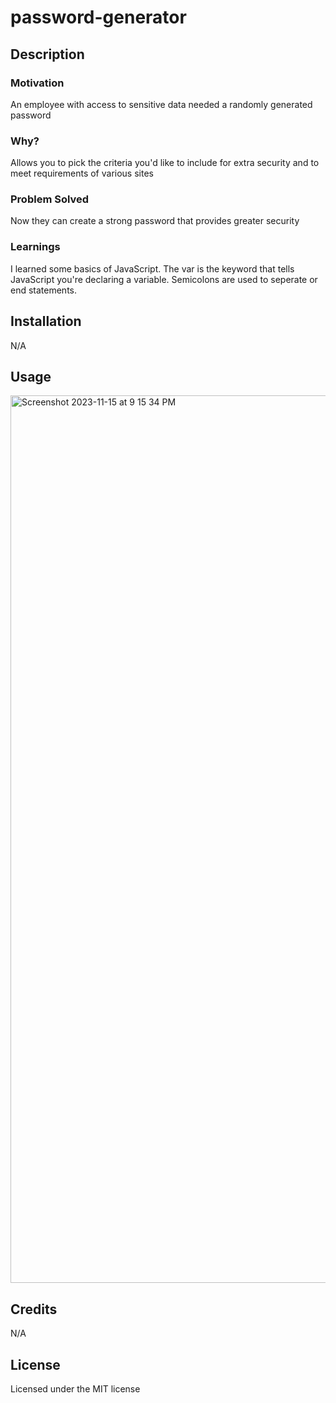 # password-generator

## Description

### Motivation

An employee with access to sensitive data needed a randomly generated password

### Why?

Allows you to pick the criteria you'd like to include for extra security and to meet requirements of various sites

### Problem Solved

Now they can create a strong password that provides greater security

### Learnings

I learned some basics of JavaScript. The var is the keyword that tells JavaScript you're declaring a variable. Semicolons are used to seperate or end statements.


## Installation

N/A

## Usage
 
<img width="1420" alt="Screenshot 2023-11-15 at 9 15 34 PM" src="https://github.com/Kaystaken/password-generator/assets/148396597/37d31bf6-a44e-4841-9c1c-836f682c8907">

## Credits

N/A

## License

Licensed under the MIT license
